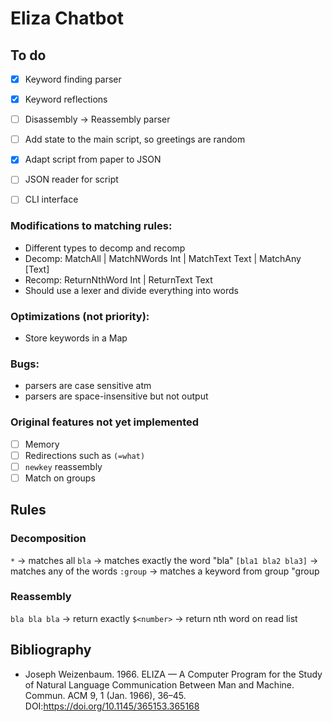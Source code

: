 # Eliza Chatbot

## To do
- [x] Keyword finding parser
- [x] Keyword reflections
- [ ] Disassembly -> Reassembly parser
- [ ] Add state to the main script, so greetings are random
- [x] Adapt script from paper to JSON
- [ ] JSON reader for script
- [ ] CLI interface


### Modifications to matching rules:
- Different types to decomp and recomp
- Decomp: MatchAll | MatchNWords Int | MatchText Text | MatchAny [Text]
- Recomp: ReturnNthWord Int | ReturnText Text
- Should use a lexer and divide everything into words

### Optimizations (not priority):
- Store keywords in a Map

### Bugs:
- parsers are case sensitive atm
- parsers are space-insensitive but not output

### Original features not yet implemented
- [ ] Memory
- [ ] Redirections such as `(=what)`
- [ ] `newkey` reassembly
- [ ] Match on groups

## Rules

### Decomposition
`*` -> matches all
`bla` -> matches exactly the word "bla"
`[bla1 bla2 bla3]` -> matches any of the words
`:group` -> matches a keyword from group "group

### Reassembly
`bla bla bla` -> return exactly
`$<number>` -> return nth word on read list

## Bibliography
- Joseph Weizenbaum. 1966. ELIZA — A Computer Program for the Study of Natural Language Communication Between Man and Machine. Commun. ACM 9, 1 (Jan. 1966), 36–45. DOI:https://doi.org/10.1145/365153.365168
